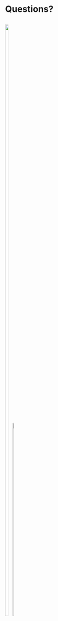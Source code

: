 <!-- .slide: class="center" -->
# Questions?


<!-- .slide: data-background-color="#FFF" -->
<p style="display:inline-block"><a href="https://docs.cloudbees.com/docs/cloudbees-jenkins-x-distribution/latest/"><img src="../img/products/cd-logo.png" style="width: 70%; height: 70%;"></a></p>

<p style="display:inline-block"><a href="https://cd.foundation/"><img src="../img/products/cdf-stacked-color.png" style="width: 40%; height: 40%;"></a></p>

